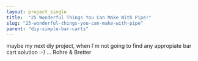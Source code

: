 ```yaml
---
layout: project_single
title:  "25 Wonderful Things You Can Make With Pipe!"
slug: "25-wonderful-things-you-can-make-with-pipe"
parent: "diy-simple-bar-carts"
---
```

maybe my next diy project, when I´m not going to find any appropiate bar cart solution :-) ... Rohre & Bretter